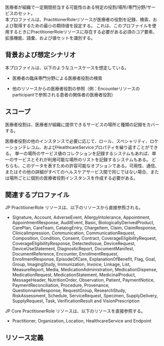 <span style="color: ;">医療者が組織で一定期間担当する可能性のある特定の役割/場所/専門分野/サービスのセット。</span>
<br/>
本プロファイルは、PractitionerRoleリソースが医療者の役割を記録、検索、および取得するための最小の期待値を設定する。 これは、このプロファイルを使用するときにPractitionerRoleリソースに存在する必要がある必須のコア要素、拡張機能、語彙、および値セットを識別する。



## 背景および想定シナリオ

本プロファイルは、以下のようなユースケースを想定している。

- 医療者の臨床専門分野による医療者役割の検索

- 他のリソースからの医療者役割の参照（例：Encounterリソースのparticipantで参照される患者の関係者の医療者役割）


## スコープ

医療者役割は、医療者が組織に提供できるサービスの場所と種類の記録をカバーする。

医療者役割の他のインスタンスで必要に応じて、ロール、スペシャリティ、ロケーションテレコム、およびHealthcareServiceプロパティを繰り返すことができる。 単一の場所のサービス値のコレクションを記録するシステムもあれば、単一のサービスとそれが利用可能な場所のリストを記録するシステムもある。 どちらも、このデータを表すための許容可能なオプションである。可用性、通信、またはその他の詳細がすべてのヘルスケアサービス間で同じではない場合、または場所ごとに個別の医療者役割インスタンスを作成する必要がある。


## 関連するプロファイル


JP PractitionerRole リソースは、以下のリソースから直接参照される。

- Signature, Account, AdverseEvent, AllergyIntolerance, Appointment, AppointmentResponse, AuditEvent, Basic, BiologicallyDerivedProduct, CarePlan, CareTeam, CatalogEntry, ChargeItem, Claim, ClaimResponse, ClinicalImpression, Communication, CommunicationRequest, Composition, Condition, Consent, Contract, CoverageEligibilityRequest, CoverageEligibilityResponse, DetectedIssue, DeviceRequest, DeviceUseStatement, DiagnosticReport, DocumentManifest, DocumentReference, Encounter, EnrollmentRequest, EnrollmentResponse, EpisodeOfCare, ExplanationOfBenefit, Flag, Goal, Group, ImagingStudy, Immunization, Invoice, Linkage, List, MeasureReport, Media, MedicationAdministration, MedicationDispense, MedicationRequest, MedicationStatement, MedicinalProduct, MessageHeader, NutritionOrder, Observation, Patient, PaymentNotice, PaymentReconciliation, Procedure, Provenance, QuestionnaireResponse, RequestGroup, ResearchStudy, RiskAssessment, Schedule, ServiceRequest, Specimen, SupplyDelivery, SupplyRequest, Task, VerificationResult and VisionPrescription

JP Core PractitionerRole リソースは、以下のリソースを直接参照する。

- Practitioner, Organization, Location, HealthcareService and Endpoint

## リソース定義